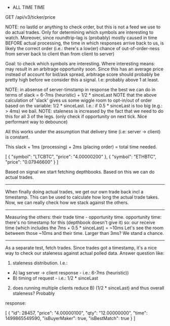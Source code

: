 
- ALL TIME TIME

GET /api/v3/ticker/price

NOTE: no lastId or anything to check order, but this is not a feed we use to do actual trades. 
Only for determining which symbols are interesting to watch. Moreover, since roundtrip-lag is (probably) mostly caused in time BEFORE actual processing, the time in which responses arrive back to us, is likely the correct order (i.e.: there's a low(er) chance of out-of-order-ness from server back to client than from client to server)

Goal: to check which symbols are interesting. Where interesting means: may result in an arbitrage opportunity soon.
Since this has an average price instead of account for bid/ask spread, arbitrage score should probably be pretty high before we consider this a signal. 
I.e: probably above 1 at least. 

NOTE: in absense of server-timstamp in response the best we can do in terms of slack = 6-7ms (heuristic) + 1/2 * sinceLast
NOTE that the above calculation of 'slack' gives us some wiggle room to opt-in/out of order based on the variable: 1/2 * sinceLast.
I.e.: if 0.5 * sinceLast is too big (e.g.: > 4ms) we bail.
NOTE: staleness is increased by the fact that we need to do this for all 3 of the legs. (only check if opportunity on next tick. Nice performant way to debounce)

All this works under the assumption that delivery time (i.e: server -> client) is constant.

This slack + 1ms (processing) + 2ms (placing order) = total time needed.

[
  {
    "symbol": "LTCBTC",
    "price": "4.00000200"
  },
  {
    "symbol": "ETHBTC",
    "price": "0.07946600"
  }
]

Based on signal we start fetching depthbooks. Based on this we can do actual trades. 

------------------
When finally doing actual trades, we get our own trade back incl a timestamp. This can be used to calculate how long the actual trade takes. 
Now, we can really check how we stack against the others.

--------------------

Measuring the others: their trade time - opportunity time. 
opportunity time: there's no timestamp for this (depthbook doesn't give it) so: our receive time (which includes the 7ms + 0.5 * sinceLast) = ~10ms
Let's see the room betweem those ~10ms and their time. Larger than 3ms? We stand a chance.



-------------
As a separate test, fetch trades. Since trades got a timestamp, it's a nice way to check our staleness against actual polled data. 
Answer question like: 
1) staleness distribution. I.e.: 
  - A) lag server -> client response - i.e.: 6-7ms (heuristic))
  - B) timing of request - i.e.: 1/2 * sinceLast
2) does running multiple clients reduce B) (1/2 * sinceLast) and thus overall staleness? Probably



response: 

[
  {
    "id": 28457,
    "price": "4.00000100",
    "qty": "12.00000000",
    "time": 1499865549590,
    "isBuyerMaker": true,
    "isBestMatch": true
  }
]

